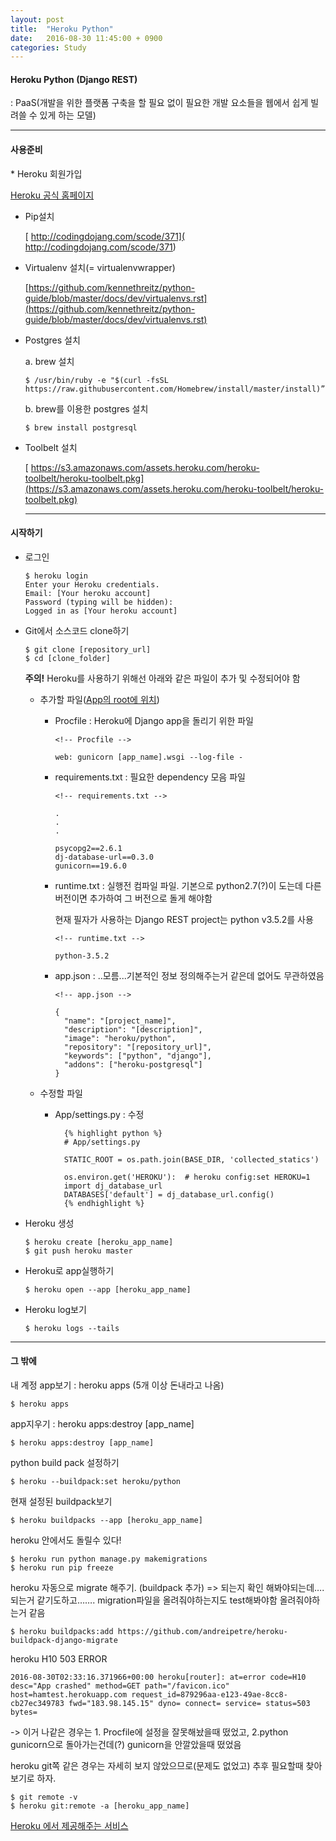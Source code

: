 ```yaml
---
layout: post
title:  "Heroku Python"
date:   2016-08-30 11:45:00 + 0900
categories: Study
---
```

<h4> Heroku Python (Django REST) </h4>
: PaaS(개발을 위한 플랫폼 구축을 할 필요 없이 필요한 개발 요소들을 웹에서 쉽게 빌려쓸 수 있게 하는 모델)

---
<h4> 사용준비 </h4>
* Heroku 회원가입

  [Heroku 공식 홈페이지](https://www.heroku.com/)

* Pip설치

  [ http://codingdojang.com/scode/371]( http://codingdojang.com/scode/371)

* Virtualenv 설치(= virtualenvwrapper)

  [https://github.com/kennethreitz/python-guide/blob/master/docs/dev/virtualenvs.rst](https://github.com/kennethreitz/python-guide/blob/master/docs/dev/virtualenvs.rst)

* Postgres 설치

  a. brew 설치

      $ /usr/bin/ruby -e "$(curl -fsSL https://raw.githubusercontent.com/Homebrew/install/master/install)”

  b. brew를 이용한 postgres 설치

      $ brew install postgresql


* Toolbelt 설치

  [ https://s3.amazonaws.com/assets.heroku.com/heroku-toolbelt/heroku-toolbelt.pkg](https://s3.amazonaws.com/assets.heroku.com/heroku-toolbelt/heroku-toolbelt.pkg)

  ---

<h4> 시작하기 </h4>

* 로그인

      $ heroku login
      Enter your Heroku credentials.
      Email: [Your heroku account]
      Password (typing will be hidden):
      Logged in as [Your heroku account]

* Git에서 소스코드 clone하기

      $ git clone [repository_url]
      $ cd [clone_folder]

  **주의!** Heroku를 사용하기 위해선 아래와 같은 파일이 추가 및 수정되어야 함

    * 추가할 파일(<u>App의 root에 위치</u>)

      * Procfile : Heroku에 Django app을 돌리기 위한 파일

            <!-- Procfile -->

            web: gunicorn [app_name].wsgi --log-file -

      * requirements.txt : 필요한 dependency 모음 파일

            <!-- requirements.txt -->

            .
            .
            .

            psycopg2==2.6.1
            dj-database-url==0.3.0
            gunicorn==19.6.0

      * runtime.txt : 실행전 컴파일 파일. 기본으로 python2.7(?)이 도는데 다른 버전이면 추가하여 그 버전으로 돌게 해야함

        현재 필자가 사용하는 Django REST project는 python v3.5.2를 사용

            <!-- runtime.txt -->

            python-3.5.2

      * app.json : ..모름...기본적인 정보 정의해주는거 같은데 없어도 무관하였음

            <!-- app.json -->

            {
              "name": "[project_name]",
              "description": "[description]",
              "image": "heroku/python",
              "repository": "[repository_url]",
              "keywords": ["python", "django"],
              "addons": ["heroku-postgresql"]
            }

    * 수정할 파일

      * App/settings.py : 수정

              {% highlight python %}
              # App/settings.py

              STATIC_ROOT = os.path.join(BASE_DIR, 'collected_statics')

              os.environ.get('HEROKU'):  # heroku config:set HEROKU=1
              import dj_database_url
              DATABASES['default'] = dj_database_url.config()
              {% endhighlight %}

* Heroku 생성

      $ heroku create [heroku_app_name]
      $ git push heroku master

* Heroku로 app실행하기

      $ heroku open --app [heroku_app_name]

* Heroku log보기

      $ heroku logs --tails

---

<h4> 그 밖에 </h4>

내 계정 app보기 : heroku apps (5개 이상 돈내라고 나옴)

    $ heroku apps

app지우기 : heroku apps:destroy [app_name]

    $ heroku apps:destroy [app_name]

python build pack 설정하기

    $ heroku --buildpack:set heroku/python

현재 설정된 buildpack보기

    $ heroku buildpacks --app [heroku_app_name]


heroku 안에서도 돌릴수 있다!

    $ heroku run python manage.py makemigrations
    $ heroku run pip freeze


heroku 자동으로 migrate 해주기. (buildpack 추가) => 되는지 확인 해봐야되는데…. 되는거 같기도하고……. migration파일을 올려줘야하는지도 test해봐야함 올려줘야하는거 같음

    $ heroku buildpacks:add https://github.com/andreipetre/heroku-buildpack-django-migrate


heroku H10 503 ERROR

    2016-08-30T02:33:16.371966+00:00 heroku[router]: at=error code=H10 desc="App crashed" method=GET path="/favicon.ico" host=hamtest.herokuapp.com request_id=879296aa-e123-49ae-8cc8-cb27ec349783 fwd="183.98.145.15" dyno= connect= service= status=503 bytes=

-> 이거 나같은 경우는 1. Procfile에 설정을 잘못해놨을때 떴었고, 2.python gunicorn으로 돌아가는건데(?) gunicorn을 안깔았을때 떴었음


heroku git쪽 같은 경우는 자세히 보지 않았으므로(문제도 없었고) 추후 필요할때 찾아보기로 하자.

    $ git remote -v
    $ heroku git:remote -a [heroku_app_name]


[Heroku 에서 제공해주는 서비스](https://elements.heroku.com/addons)
